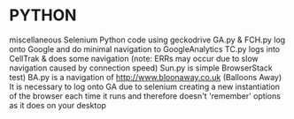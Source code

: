# PYTHON
miscellaneous Selenium Python code using geckodrive
GA.py & FCH.py log onto Google and do minimal navigation to GoogleAnalytics
TC.py logs into CellTrak & does some navigation (note: ERRs may occur due to slow navigation caused by connection speed)
Sun.py is simple BrowserStack test)
BA.py is a navigation of http://www.bloonaway.co.uk (Balloons Away)
It is necessary to log onto GA due to selenium creating a new instantiation of the browser each time it runs
  and therefore doesn't 'remember' options as it does on your desktop
